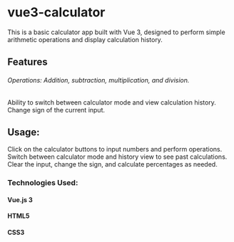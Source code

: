 # vue3-calculator
This is a basic calculator app built with Vue 3, designed to perform simple arithmetic operations and display calculation history.

## Features
###### Operations: Addition, subtraction, multiplication, and division.
Ability to switch between calculator mode and view calculation history.
Change sign of the current input.

## Usage:
Click on the calculator buttons to input numbers and perform operations.
Switch between calculator mode and history view to see past calculations.
Clear the input, change the sign, and calculate percentages as needed.

### Technologies Used:
#### Vue.js 3
#### HTML5
#### CSS3

